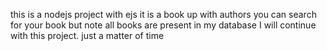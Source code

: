 this is a nodejs project with ejs
it is a book up with authors
you can search for your book but note all books are present in my database
I will continue with this project. just a matter of time
